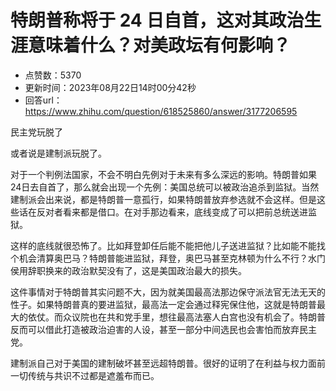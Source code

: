 # 特朗普称将于 24 日自首，这对其政治生涯意味着什么？对美政坛有何影响？
- 点赞数：5370
- 更新时间：2023年08月22日14时00分42秒
- 回答url：https://www.zhihu.com/question/618525860/answer/3177206595
<body>
 <p data-pid="U7zW8Cnz">民主党玩脱了</p>
 <p data-pid="ugB6YPRH">或者说是建制派玩脱了。</p>
 <p data-pid="yUTaVr35">对于一个判例法国家，不会不明白先例对于未来有多么深远的影响。特朗普如果24日去自首了，那么就会出现一个先例：美国总统可以被政治追杀到监狱。当然建制派会出来说，都是特朗普一意孤行，如果特朗普放弃参选就不会这样。但是这些话在反对者看来都是借口。在对手那边看来，底线变成了可以把前总统送进监狱。</p>
 <p data-pid="NfvC9I0M">这样的底线就很恐怖了。比如拜登卸任后能不能把他儿子送进监狱？比如能不能找个机会清算奥巴马？特朗普能进监狱，拜登，奥巴马甚至克林顿为什么不行？水门侯用辞职换来的政治默契没有了，这是美国政治最大的损失。</p>
 <p data-pid="EOwfnoVn">这件事情对于特朗普其实问题不大，因为就美国最高法那边保守派法官无法无天的性子。如果特朗普真的要进监狱，最高法一定会通过释宪保住他，这就是特朗普最大的依仗。而众议院也在共和党手里，想往最高法塞人白宫也没有机会了。特朗普反而可以借此打造被政治迫害的人设，甚至一部分中间选民也会害怕而放弃民主党。</p>
 <p data-pid="4hAuf8Sq">建制派自己对于美国的建制破坏甚至远超特朗普。很好的证明了在利益与权力面前一切传统与共识不过都是遮羞布而已。</p>
</body>